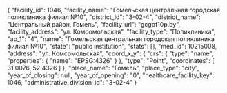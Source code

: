 {
    "facility_id": 1046,
    "facility_name": "Гомельская центральная городская поликлиника филиал №10",
    "district_id": "3-02-4",
    "district_name": "Центральный район, Гомель",
    "facility_url": "gcgpf10p.by",
    "facility_address": "ул. Комсомольская",
    "facility_type": "Поликлиника",
    "ap_1": "4",
    "name": "Гомельская центральная городская поликлиника филиал №10",
    "state": "public institution",
    "stats": [],
    "med_id": 10215008,
    "address": "ул. Комсомольская",
    "coord_x_y": {
        "crs": {
            "type": "name",
            "properties": {
                "name": "EPSG:4326"
            }
        },
        "type": "Point",
        "coordinates": [
            31.0076,
            52.4326
        ]
    },
    "place_name": "Гомель",
    "place_type": "city",
    "year_of_closing": null,
    "year_of_opening": "0",
    "healthcare_facility_key": 1046,
    "administrative_division_id": "3-02-4"
}
